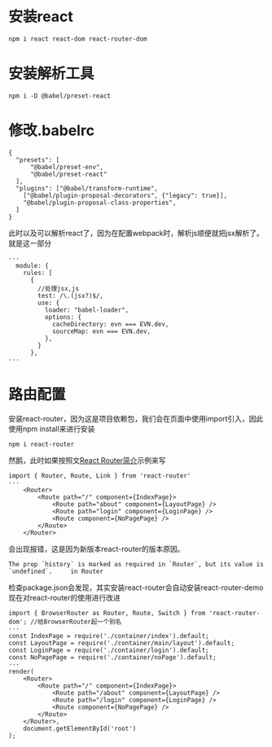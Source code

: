 # 安装react
```
npm i react react-dom react-router-dom
```

# 安装解析工具
```
npm i -D @babel/preset-react
```

# 修改.babelrc
```
{
  "presets": [
      "@babel/preset-env",
      "@babel/preset-react"
  ],
  "plugins": ["@babel/transform-runtime",
    ["@babel/plugin-proposal-decorators", {"legacy": true}],
    "@babel/plugin-proposal-class-properties",
  ]
}
```

此时以及可以解析react了，因为在配置webpack时，解析js顺便就把jsx解析了。
就是这一部分
```
···
  module: {
    rules: [
      {
        //处理jsx,js
        test: /\.(jsx?)$/,
        use: {
          loader: "babel-loader",
          options: {
            cacheDirectory: evn === EVN.dev,
            sourceMap: evn === EVN.dev,
          },
        }
      },
···
```

# 路由配置
安装react-router，因为这是项目依赖包，我们会在页面中使用import引入，因此使用npm install来进行安装
```
npm i react-router
```
然鹅，此时如果按照文[React Router简介](http://react-guide.github.io/react-router-cn/docs/Introduction.html)示例来写
```
import { Router, Route, Link } from 'react-router'
···
    <Router>
        <Route path="/" component={IndexPage}>
            <Route path="about" component={LayoutPage} />
            <Route path="login" component={LoginPage} />
            <Route component={NoPagePage} />
        </Route>
    </Router>
```
会出现报错，这是因为新版本react-router的版本原因。
```
The prop `history` is marked as required in `Router`, but its value is `undefined`.     in Router
```
检查package.json会发现，其实安装react-router会自动安装react-router-demo
现在对react-router的使用进行改进
```
import { BrowserRouter as Router, Route, Switch } from 'react-router-dom'; //给BrowserRouter起一个别名
···
const IndexPage = require('./container/index').default;
const LayoutPage = require('./container/main/layout').default;
const LoginPage = require('./container/login').default;
const NoPagePage = require('./container/noPage').default;
···
render(
    <Router>
        <Route path="/" component={IndexPage}>
            <Route path="/about" component={LayoutPage} />
            <Route path="/login" component={LoginPage} />
            <Route component={NoPagePage} />
        </Route>
    </Router>,
    document.getElementById('root')
);
```
